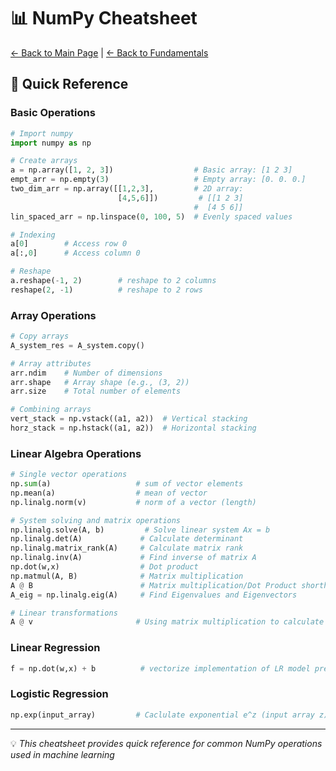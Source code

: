 # 📊 NumPy Cheatsheet

[← Back to Main Page](../../../README.md) | [← Back to Fundamentals](../../README.md)

## 📝 Quick Reference

### Basic Operations
```python
# Import numpy
import numpy as np

# Create arrays
a = np.array([1, 2, 3])                  # Basic array: [1 2 3]
empt_arr = np.empty(3)                   # Empty array: [0. 0. 0.]
two_dim_arr = np.array([[1,2,3],         # 2D array:
                        [4,5,6]])         # [[1 2 3]
                                         #  [4 5 6]]
lin_spaced_arr = np.linspace(0, 100, 5)  # Evenly spaced values

# Indexing
a[0]        # Access row 0 
a[:,0]      # Access column 0 

# Reshape
a.reshape(-1, 2)        # reshape to 2 columns
reshape(2, -1)          # reshape to 2 rows
```

### Array Operations
```python
# Copy arrays
A_system_res = A_system.copy()

# Array attributes
arr.ndim    # Number of dimensions
arr.shape   # Array shape (e.g., (3, 2))
arr.size    # Total number of elements

# Combining arrays
vert_stack = np.vstack((a1, a2))  # Vertical stacking
horz_stack = np.hstack((a1, a2))  # Horizontal stacking
```

### Linear Algebra Operations
```python
# Single vector operations
np.sum(a)                   # sum of vector elements
np.mean(a)                  # mean of vector
np.linalg.norm(v)           # norm of a vector (length)

# System solving and matrix operations
np.linalg.solve(A, b)         # Solve linear system Ax = b
np.linalg.det(A)             # Calculate determinant
np.linalg.matrix_rank(A)     # Calculate matrix rank
np.linalg.inv(A)             # Find inverse of matrix A
np.dot(w,x)                  # Dot product
np.matmul(A, B)              # Matrix multiplication
A @ B                        # Matrix multiplication/Dot Product shorthand
A_eig = np.linalg.eig(A)     # Find Eigenvalues and Eigenvectors

# Linear transformations
A @ v                       # Using matrix multiplication to calculate new vector

```

### Linear Regression
```python
f = np.dot(w,x) + b          # vectorize implementation of LR model prediction
```

### Logistic Regression
```python
np.exp(input_array)         # Caclulate exponential e^z (input array z)
```

---
💡 _This cheatsheet provides quick reference for common NumPy operations used in machine learning_